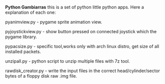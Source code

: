 __Python Gambiarras__
this is a set of python little python apps. Here a explanation of each one:

pyanimview.py - pygame sprite animation view.

pyjoystickview.py - show button pressed on connected joystick which the pygame library.

pypacsize.py - specific tool,works only with arch linux distro, get size of all installed packets.

unzipall.py - python script to unzip multiple files with 7z tool.

rawdisk_creator.py - write the input files in the correct head/cylinder/sector bytes of a floppy disk raw .img file.
